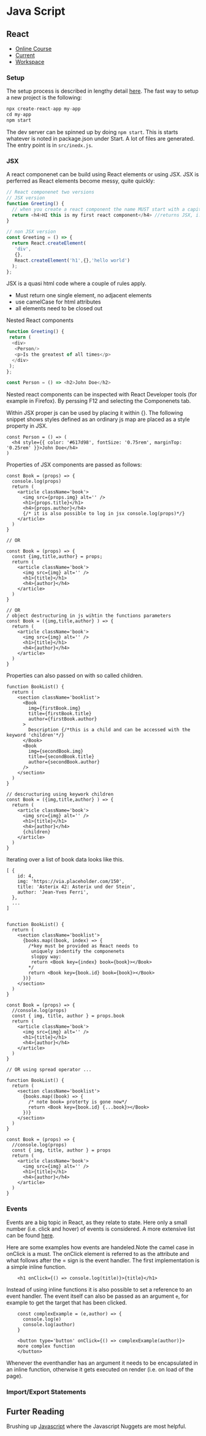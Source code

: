 # Java Script

## React

- [Online Course](https://www.youtube.com/watch?v=4UZrsTqkcW4)
- [Current](https://youtu.be/4UZrsTqkcW4?t=11384)
- [Workspace](./tutorial/)

### Setup

The setup process is described in lengthy detail [here](https://reactjs.org/docs/create-a-new-react-app.html). The fast way to setup a new project is the following:

```javascript
npx create-react-app my-app
cd my-app
npm start
```

The dev server can be spinned up by doing `npm start`. This is starts whatever is noted in package.json under Start. A lot of files are generated. The entry point is in `src/inedx.js`.

### JSX

A react componenet can be build using React elements or using JSX. JSX is perferred as React elements become messy, quite quickly:

```javascript
// React componenet two versions
// JSX version
function Greeting() {
  // when you create a react component the name MUST start with a capital
  return <h4>HI this is my first react component</h4> //returns JSX, i.e. react readable html
}

// non JSX version
const Greeting = () => {
  return React.createElement(
   'div',
   {},
   React.createElement('h1',{},'hello world')
  );
};
```

JSX is a quasi html code where a couple of rules apply.

- Must return one single element, no adjacent elements
- use camelCase for html attributes
- all elements need to be closed out

Nested React components

```javascript
function Greeting() {
 return (
  <div>
   <Person/>
   <p>Is the greatest of all times</p>
  </div>
 );
};

const Person = () => <h2>John Doe</h2>
```

Nested react components can be inspected with React Developer tools (for example in Firefox). By perssing F12 and selecting the Componenets tab.

Within JSX proper js can be used by placing it within {}. The following snippet shows styles defined as an ordinary js map are placed as a style property in JSX.

```
const Person = () => (
  <h4 style={{ color: '#617d98', fontSize: '0.75rem', marginTop: '0.25rem' }}>John Doe</h4>
) 
```

Properties of JSX components are passed as follows:

```
const Book = (props) => {
  console.log(props)
  return (
    <article className='book'>
      <img src={props.img} alt='' />
      <h1>{props.title}</h1>
      <h4>{props.author}</h4>
      {/* it is also possible to log in jsx console.log(props)*/}
    </article>
  )
}

// OR

const Book = (props) => {
  const {img,title,author} = props;
  return (
    <article className='book'>
      <img src={img} alt='' />
      <h1>{title}</h1>
      <h4>{author}</h4>
    </article>
  )
}

// OR
/ object destructuring in js wihtin the functions parameters
const Book = ({img,title,author} ) => {
  return (
    <article className='book'>
      <img src={img} alt='' />
      <h1>{title}</h1>
      <h4>{author}</h4>
    </article>
  )
}

```

Properties can also passed on with so called children.

```
function BookList() {
  return (
    <section className='booklist'>
      <Book
        img={firstBook.img}
        title={firstBook.title}
        author={firstBook.author}
      >
        Description {/*this is a child and can be accessed with the keyword 'children'*/}
      </Book>
      <Book
        img={secondBook.img}
        title={secondBook.title}
        author={secondBook.author}
      />
    </section>
  )
}

// descructuring using keywork children
const Book = ({img,title,author} ) => {
  return (
    <article className='book'>
      <img src={img} alt='' />
      <h1>{title}</h1>
      <h4>{author}</h4>
	  {children}
    </article>
  )
}

```

Iterating over a list of book data looks like this.

```
[ {
    id: 4,
    img: 'https://via.placeholder.com/150',
    title: 'Asterix 42: Asterix und der Stein',
    author: 'Jean-Yves Ferri',
  },
  ...
]


function BookList() {
  return (
    <section className='booklist'>
      {books.map((book, index) => {
        /*key must be provided as React needs to 
         uniquely indentify the componenets
         sloppy way:
         return <Book key={index} book={book}></Book>
        */
        return <Book key={book.id} book={book}></Book>
      })}
    </section>
  )
}

const Book = (props) => {
  //console.log(props)
  const { img, title, author } = props.book
  return (
    <article className='book'>
      <img src={img} alt='' />
      <h1>{title}</h1>
      <h4>{author}</h4>
    </article>
  )
}

// OR using spread operator ...

function BookList() {
  return (
    <section className='booklist'>
      {books.map((book) => {
        /* note book= proterty is gone now*/
        return <Book key={book.id} {...book}></Book>
      })}
    </section>
  )
}

const Book = (props) => {
  //console.log(props)
  const { img, title, author } = props
  return (
    <article className='book'>
      <img src={img} alt='' />
      <h1>{title}</h1>
      <h4>{author}</h4>
    </article>
  )
}
```

### Events

Events are a big topic in React, as they relate to state. Here only a small number (i.e. click and hover) of events is considered. A more extensive list can be found  [here](https://reactjs.org/docs/events.html).

Here are some examples how events are handeled.Note the camel case in onClick is a must. The onClick element is referred to as the attribute and what follows after the = sign is the event handler. The first implementation is a simple inline function. 

```
	<h1 onClick={() => console.log(title)}>{title}</h1>
```

Instead of using inline functions it is also possible to set a reference to an event handler. The event itself can also be passed as an argument `e`, for example to get the target that has been clicked.
```
	const complexExample = (e,author) => {
	  console.log(e)
	  console.log(author)
	}
	
	<button type='button' onClick={() => complexExample(author)}>
	more complex function
	</button>
```
Whenever the eventhandler has an argument it needs to be encapsulated in an inline function, otherwise it gets executed on render (i.e. on load of the page).

### Import/Export Statements


## Furter Reading

Brushing up [Javascript](https://www.youtube.com/c/codingaddict) where the Javascript Nuggets are most helpful.
